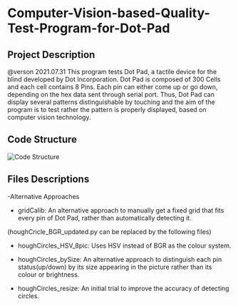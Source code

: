 # Computer-Vision-based-Quality-Test-Program-for-Dot-Pad

## Project Description
@verson 2021.07.31
This program tests Dot Pad, a tactile device for the blind developed by Dot Incorporation. Dot Pad is composed of 300 Cells and each cell contains 8 Pins. Each pin can either come up or go down, depending on the hex data sent through serial port. Thus, Dot Pad can display several patterns distinguishable by touching and the aim of the program is to test rather the pattern is properly displayed, based on computer vision technology.

## Code Structure
![Code Structure](https://user-images.githubusercontent.com/68358806/142944256-3b265a89-ab53-4aac-b3c6-bed22b9acf1a.png)

## Files Descriptions
-Alternative Approaches
  - gridCalib: An alternative approach to manually get a fixed grid that fits every pin of Dot Pad, rather than automatically detecting it.

  (houghCricle_BGR_updated.py can be replaced by the following files)
  - houghCircles_HSV_8pic: Uses HSV instead of BGR as the colour system.
  
  - houghCircles_bySize: An alternative approach to distinguish each pin status(up/down) by its size appearing in the picture rather than its colour or brightness.
  
  - houghCircles_resize: An initial trial to improve the accuracy of detecting circles.
